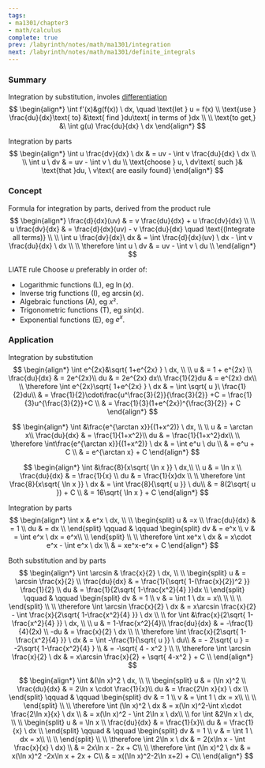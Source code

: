 ```yaml
---
tags:
- ma1301/chapter3
- math/calculus
complete: true
prev: /labyrinth/notes/math/ma1301/integration
next: /labyrinth/notes/math/ma1301/definite_integrals
---
```

   
### Summary
Integration by substitution, involes [differentiation](/labyrinth/notes/math/ma1301/differentiation)
$$
\begin{align*}
\int f'(x)&g(f(x)) \ dx, \quad \text{let } u = f(x) \\
\text{use } \frac{du}{dx}\text{ to} &\text{ find }du\text{ in terms of }dx \\
\\
\text{to get,} &\ \int g(u) \frac{du}{dx} \ dx
\end{align*}
$$

Integration by parts
$$
\begin{align*}
\int u \frac{dv}{dx} \ dx & = uv - \int v \frac{du}{dx} \ dx \\
\\
\int u \ dv & = uv - \int v \ du \\
\text{choose } u, \ dv\text{ such }& \text{that }du, \ v\text{ are easily found}
\end{align*}
$$
### Concept
Formula for integration by parts, derived from the product rule
$$
\begin{align*}
\frac{d}{dx}(uv) & = v \frac{du}{dx} + u \frac{dv}{dx} \\
\\
u \frac{dv}{dx} & = \frac{d}{dx}(uv)  - v \frac{du}{dx} \quad \text{(Integrate all terms)} \\
\\
\int u \frac{dv}{dx}\ dx & = \int \frac{d}{dx}(uv) \ dx  - \int v \frac{du}{dx} \ dx \\
\\
\therefore \int u \ dv & = uv - \int v \ du \\
\end{align*}
$$

LIATE rule
Choose $u$ preferably in order of:
- Logarithmic functions (L), eg $\ln(x)$.
- Inverse trig functions (I), eg $\arcsin(x)$.
- Algebraic functions (A), eg $x²$.
- Trigonometric functions (T), eg $sin(x)$.
- Exponential functions (E), eg $e^x$.
### Application
Integration by substitution
$$
\begin{align*}
\int e^{2x}&\sqrt{ 1+e^{2x} } \ dx, \\
\\
u & = 1 + e^{2x} \\
\frac{du}{dx} & = 2e^{2x}\\
du & = 2e^{2x} dx\\
\frac{1}{2}du & = e^{2x} dx\\
\\
\therefore \int e^{2x}\sqrt{ 1+e^{2x} } \ dx & = \int \sqrt{ u }\ \frac{1}{2}du\\
& = \frac{1}{2}\cdot\frac{u^\frac{3}{2}}{\frac{3}{2}} +C = \frac{1}{3}u^{\frac{3}{2}}+C \\
& = \frac{1}{3}(1+e^{2x})^{\frac{3}{2}} + C
\end{align*}
$$

$$
\begin{align*}
\int &\frac{e^{\arctan x}}{(1+x^2)} \ dx, \\
\\
u & = \arctan x\\
\frac{du}{dx} & = \frac{1}{1+x^2}\\
du & = \frac{1}{1+x^2}dx\\
\\
\therefore \int\frac{e^{\arctan x}}{(1+x^2)} \ dx & = \int e^u \ du \\
& = e^u + C \\
& = e^{\arctan x} + C
\end{align*}
$$

$$
\begin{align*}
\int &\frac{8}{x\sqrt{ \ln x }} \ dx,\\
\\
u & = \ln x \\
\frac{du}{dx} & = \frac{1}{x} \\
du & = \frac{1}{x}dx \\
\\
\therefore \int \frac{8}{x\sqrt{ \ln x }} \ dx & = \int \frac{8}{\sqrt{ u }} \ du\\
& = 8(2\sqrt{ u }) + C \\
& = 16\sqrt{ \ln x } + C
\end{align*}
$$

Integration by parts
$$
\begin{align*}
\int x & e^x \ dx, \\
\\
\begin{split}
u & =x \\
\frac{du}{dx} & = 1 \\
du & = dx \\
\end{split}
\qquad & \qquad
\begin{split}
dv & = e^x \\
v & = \int e^x \ dx = e^x\\
\\
\end{split} \\
\\
\therefore \int xe^x \ dx & = x\cdot e^x - \int e^x \ dx \\
& = xe^x-e^x + C
\end{align*}
$$

Both substitution and by parts
$$
\begin{align*}
\int \arcsin & \frac{x}{2}  \ dx, \\
\\
\begin{split}
u & = \arcsin \frac{x}{2} \\
\frac{du}{dx} & = \frac{1}{\sqrt{ 1-(\frac{x}{2})^2 }} \frac{1}{2} \\
du & = \frac{1}{2\sqrt{ 1-\frac{x^2}{4} }}dx \\
\end{split}
\qquad & \qquad
\begin{split}
dv & = 1 \\
v & = \int 1 \ dx = x\\
\\
\\
\\
\end{split} \\
\\
\therefore \int \arcsin \frac{x}{2} \ dx & = x\arcsin \frac{x}{2} - \int \frac{x}{2\sqrt{ 1-\frac{x^2}{4} }} \ dx \\
\\
for \int &\frac{x}{2\sqrt{ 1-\frac{x^2}{4} }} \ dx, \\
\\
u & = 1-\frac{x^2}{4}\\
\frac{du}{dx} & = -\frac{1}{4}(2x) \\
-du & = \frac{x}{2} \ dx \\
\\
\therefore \int \frac{x}{2\sqrt{ 1-\frac{x^2}{4} }} \ dx & = \int -\frac{1}{\sqrt{ u }} \ du\\
& = - 2\sqrt{ u } = -2\sqrt{ 1-\frac{x^2}{4} } \\
& = -\sqrt{ 4 - x^2 } \\
\\
\therefore \int \arcsin \frac{x}{2} \ dx & = x\arcsin \frac{x}{2} + \sqrt{ 4-x^2 }  + C \\
\end{align*}
$$

$$
\begin{align*}
\int &(\ln x)^2 \ dx, \\
\\
\begin{split}
u & = (\ln x)^2 \\
\frac{du}{dx} & = 2\ln x \cdot \frac{1}{x}\\
du & = \frac{2\ln x}{x} \ dx \\
\end{split}
\qquad & \qquad
\begin{split}
dv & = 1 \\
v & = \int 1 \ dx = x\\
\\
\\
\end{split} \\
\\
\therefore \int (\ln x)^2 \ dx & = x(\ln x)^2-\int x\cdot \frac{2\ln x}{x} \ dx \\
& = x(\ln x)^2 - \int 2\ln x \ dx\\
\\
for \int &2\ln x \ dx, \\
\\
\begin{split}
u & = \ln x \\
\frac{du}{dx} & = \frac{1}{x}\\
du & = \frac{1}{x} \ dx \\
\end{split}
\qquad & \qquad
\begin{split}
dv & = 1 \\
v & = \int 1 \ dx = x\\
\\
\\
\end{split} \\
\\
\therefore \int 2\ln x \ dx & = 2(x\ln x - \int \frac{x}{x} \ dx) \\
& = 2x\ln x - 2x + C\\
\\
\therefore \int (\ln x)^2 \ dx & = x(\ln x)^2 -2x\ln x + 2x + C\\
& = x((\ln x)^2-2\ln x+2) + C\\
\end{align*}
$$